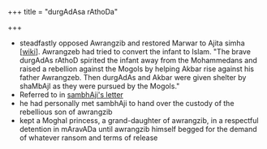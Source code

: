 +++
title = "durgAdAsa rAthoDa"

+++
- steadfastly opposed Awrangzib and restored Marwar to Ajita simha \[[wiki](http://en.wikipedia.org/wiki/Durgadas_Rathore)\]. Awrangzeb had tried to convert the infant to Islam. "The brave durgAdAs rAthoD spirited the infant away from the Mohammedans and raised a rebellion against the Mogols by helping Akbar rise against his father Awrangzeb. Then durgAdAs and Akbar were given shelter by shaMbAjI as they were pursued by the Mogols."
- Referred to in [sambhAji's letter](../docs/sambhAji-letter/)
- he had personally met sambhAji to hand over the custody of the rebellious son of awrangzib
- kept a Moghal princess, a grand-daughter of awrangzib, in a respectful detention in mAravADa until awrangzib himself begged for the demand of whatever ransom and terms of release